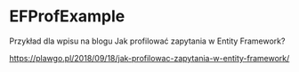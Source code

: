 # EFProfExample

Przykład dla wpisu na blogu Jak profilować zapytania w Entity Framework?

https://plawgo.pl/2018/09/18/jak-profilowac-zapytania-w-entity-framework/
